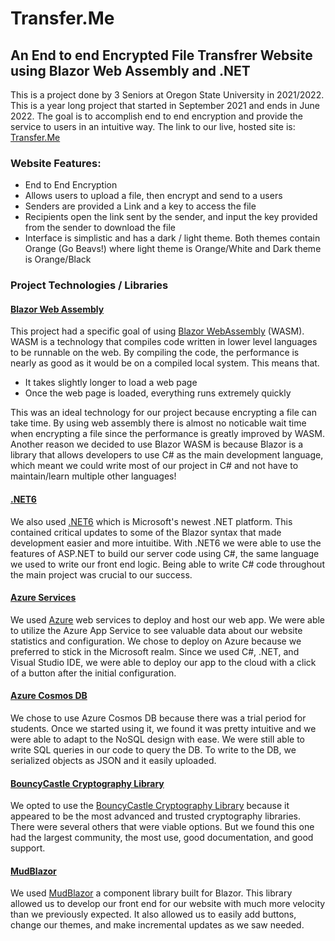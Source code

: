 # Transfer.Me
## An End to end Encrypted File Transfrer Website using Blazor Web Assembly and .NET
This is a project done by 3 Seniors at Oregon State University in 2021/2022. This is a year long project that started in September 2021 and ends in June 2022. The goal is to accomplish end to end encryption and provide the service to users in an intuitive way. The link to our live, hosted site is: [Transfer.Me](http://transferme.azurewebsites.net/)
### Website Features:
- End to End Encryption
- Allows users to upload a file, then encrypt and send to a users
- Senders are provided a Link and a key to access the file
- Recipients open the link sent by the sender, and input the key provided from the sender to download the file
- Interface is simplistic and has a dark / light theme. Both themes contain Orange (Go Beavs!) where light theme is Orange/White and Dark theme is Orange/Black

### Project Technologies / Libraries
#### <ins>Blazor Web Assembly<ins>
This project had a specific goal of using [Blazor WebAssembly](https://dotnet.microsoft.com/en-us/apps/aspnet/web-apps/blazor) (WASM). WASM is a technology that compiles code written in lower level languages to be runnable on the web. By compiling the code, the performance is nearly as good as it would be on a compiled local system. This means that.
- It takes slightly longer to load a web page
- Once the web page is loaded, everything runs extremely quickly  
  
This was an ideal technology for our project because encrypting a file can take time. By using web assembly there is almost no noticable wait time when encrypting a file since the performance is greatly improved by WASM. Another reason we decided to use Blazor WASM is because Blazor is a library that allows developers to use C# as the main development language, which meant we could write most of our project in C# and not have to maintain/learn multiple other languages!  

#### <ins>.NET6<ins>
We also used [.NET6](https://docs.microsoft.com/en-us/dotnet/core/whats-new/dotnet-6) which is Microsoft's newest .NET platform. This contained critical updates to some of the Blazor syntax that made development easier and more intuitibe. With .NET6 we were able to use the features of ASP.NET to build our server code using C#, the same language we used to write our front end logic. Being able to write C# code throughout the main project was crucial to our success.
  
#### <ins>Azure Services<ins>
We used [Azure](https://azure.microsoft.com/en-us/) web services to deploy and host our web app. We were able to utilize the Azure App Service to see valuable data about our website statistics and configuration. We chose to deploy on Azure because we preferred to stick in the Microsoft realm. Since we used C#, .NET, and Visual Studio IDE, we were able to deploy our app to the cloud with a click of a button after the initial configuration.
  
#### <ins>Azure Cosmos DB<ins>
We chose to use Azure Cosmos DB because there was a trial period for students. Once we started using it, we found it was pretty intuitive and we were able to adapt to the NoSQL design with ease. We were still able to write SQL queries in our code to query the DB. To write to the DB, we serialized objects as JSON and it easily uploaded.  
  
#### <ins>BouncyCastle Cryptography Library<ins>
We opted to use the [BouncyCastle Cryptography Library](https://www.bouncycastle.org/csharp/index.html) because it appeared to be the most advanced and trusted cryptography libraries. There were several others that were viable options. But we found this one had the largest community, the most use, good documentation, and good support.  

#### <ins>MudBlazor<ins>
We used [MudBlazor](https://dev.mudblazor.com/) a component library built for Blazor. This library allowed us to develop our front end for our website with much more velocity than we previously expected. It also allowed us to easily add buttons, change our themes, and make incremental updates as we saw needed.
